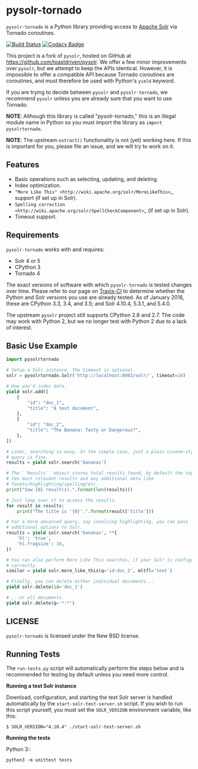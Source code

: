 pysolr-tornado
==============

``pysolr-tornado`` is a Python library providing access to [Apache Solr](https://lucene.apache.org/solr/)
via Tornado coroutines.

[![Build Status](https://img.shields.io/travis/CANTUS-Project/pysolr-tornado/master.svg?style=flat-square)](https://travis-ci.org/CANTUS-Project/pysolr-tornado)
[![Codacy Badge](https://api.codacy.com/project/badge/Grade/d86805093f4747f4b32207852afaa375)](https://www.codacy.com/app/christopher/pysolr-tornado)

This project is a fork of `pysolr`, hosted on GitHub at https://github.com/toastdriven/pysolr. We
offer a few minor improvements over `pysolr`, but we attempt to keep the APIs identical. However,
it is impossible to offer a compatible API because Tornado coroutines are coroutines, and must
therefore be used with Python's `yield` keyword.

If you are trying to decide between `pysolr` and `pysolr-tornado`, we recommend `pysolr` unless you
are already sure that you want to use Tornado.

**NOTE**: Although this library is called "pysolr-tornado," this is an illegal module name in Python
so you must import the library as ``import pysolrtornado``.

**NOTE**: The upstream `extract()` functionality is not (yet) working here. If this is important for
you, please file an issue, and we will try to work on it.


Features
--------

* Basic operations such as selecting, updating, and deleting.
* Index optimization.
* `"More Like This" <http://wiki.apache.org/solr/MoreLikeThis>`_ support (if set up in Solr).
* `Spelling correction <http://wiki.apache.org/solr/SpellCheckComponent>`_ (if set up in Solr).
* Timeout support.


Requirements
------------

`pysolr-tornado` works with and requires:

* Solr 4 or 5
* CPython 3
* Tornado 4

The exact versions of software with which `pysolr-tornado` is tested changes over time. Please refer
to our page on [Travis-CI](https://travis-ci.org/CANTUS-Project/pysolr-tornado) to determine whether
the Python and Solr versions you use are already tested. As of January 2016, these are CPython 3.3,
3.4, and 3.5; and Solr 4.10.4, 5.3.1, and 5.4.0.

The upstream `pysolr` project still supports CPython 2.6 and 2.7. The code may work with Python 2,
but we no longer test with Python 2 due to a lack of interest.


Basic Use Example
-----------------

```python
import pysolrtornado

# Setup a Solr instance. The timeout is optional.
solr = pysolrtornado.Solr('http://localhost:8983/solr/', timeout=10)

# How you'd index data.
yield solr.add([
    {
        "id": "doc_1",
        "title": "A test document",
    },
    {
        "id": "doc_2",
        "title": "The Banana: Tasty or Dangerous?",
    },
])

# Later, searching is easy. In the simple case, just a plain Lucene-style
# query is fine.
results = yield solr.search('bananas')

# The ``Results`` object stores total results found, by default the top
# ten most relevant results and any additional data like
# facets/highlighting/spelling/etc.
print("Saw {0} result(s).".format(len(results)))

# Just loop over it to access the results.
for result in results:
    print("The title is '{0}'.".format(result['title']))

# For a more advanced query, say involving highlighting, you can pass
# additional options to Solr.
results = yield solr.search('bananas', **{
    'hl': 'true',
    'hl.fragsize': 10,
})

# You can also perform More Like This searches, if your Solr is configured
# correctly.
similar = yield solr.more_like_this(q='id:doc_2', mltfl='text')

# Finally, you can delete either individual documents...
yield solr.delete(id='doc_1')

# ...or all documents.
yield solr.delete(q='*:*')
```


LICENSE
-------

``pysolr-tornado`` is licensed under the New BSD license.


Running Tests
-------------

The ``run-tests.py`` script will automatically perform the steps below and is recommended for testing by
default unless you need more control.

**Running a test Solr instance**

Download, configuration, and starting the test Solr server is handled automatically by the
`start-solr-test-server.sh` script. If you wish to run this script yourself, you must set the
`SOLR_VERSION` environment variable, like this:

    $ SOLR_VERSION="4.10.4" ./start-solr-test-server.sh

**Running the tests**

Python 3::

    python3 -m unittest tests
